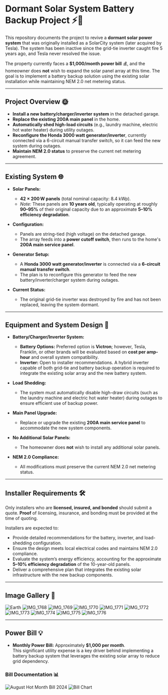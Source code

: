 # Dormant Solar System Battery Backup Project ⚡️🔋

This repository documents the project to revive a **dormant solar power system** that was originally installed as a SolarCity system (later acquired by Tesla). The system has been inactive since the grid-tie inverter caught fire 5 years ago, and Tesla never resolved the issue.

The property currently faces a **$1,000/month power bill** 💰, and the homeowner does **not** wish to expand the solar panel array at this time. The goal is to implement a battery backup solution using the existing solar installation while maintaining NEM 2.0 net metering status.

---

## Project Overview 🌞

- **Install a new battery/charger/inverter system** in the detached garage.
- **Replace the existing 200A main panel** in the home.
- **Automatically shed high-load circuits** (e.g., laundry machine, electric hot water heater) during utility outages.
- **Reconfigure the Honda 3000 watt generator/inverter**, currently connected via a 6-circuit manual transfer switch, so it can feed the new system during outages.
- **Maintain NEM 2.0 status** to preserve the current net metering agreement.

---

## Existing System 🌐

- **Solar Panels:**  
  - **42 × 200 W panels** (total nominal capacity: 8.4 kWp).  
  - *Note:* These panels are **10 years old**, typically operating at roughly **90–95%** of their original capacity due to an approximate **5–10% efficiency degradation**.

- **Configuration:**  
  - Panels are string-tied (high voltage) on the detached garage.
  - The array feeds into a **power cutoff switch**, then runs to the home's **200A main service panel**.

- **Generator Setup:**  
  - A **Honda 3000 watt generator/inverter** is connected via a **6-circuit manual transfer switch**.
  - The plan is to reconfigure this generator to feed the new battery/inverter/charger system during outages.

- **Current Status:**  
  - The original grid-tie inverter was destroyed by fire and has not been replaced, leaving the system dormant.

---

## Equipment and System Design 🔧

- **Battery/Charger/Inverter System:**  
  - **Battery Options:** Preferred option is **Victron**; however, Tesla, Franklin, or other brands will be evaluated based on **cost per amp-hour** and overall system compatibility.  
  - **Inverter:** Open to installer recommendations. A hybrid inverter capable of both grid-tie and battery backup operation is required to integrate the existing solar array and the new battery system.

- **Load Shedding:**  
  - The system must automatically disable high-draw circuits (such as the laundry machine and electric hot water heater) during outages to ensure efficient use of backup power.

- **Main Panel Upgrade:**  
  - Replace or upgrade the existing **200A main service panel** to accommodate the new system components.

- **No Additional Solar Panels:**  
  - The homeowner does **not** wish to install any additional solar panels.

- **NEM 2.0 Compliance:**  
  - All modifications must preserve the current NEM 2.0 net metering status.

---

## Installer Requirements 🛠️

Only installers who are **licensed, insured, and bonded** should submit a quote. **Proof** of licensing, insurance, and bonding must be provided at the time of quoting.

Installers are expected to:
- Provide detailed recommendations for the battery, inverter, and load-shedding configuration.
- Ensure the design meets local electrical codes and maintains NEM 2.0 compliance.
- Evaluate the system’s energy efficiency, accounting for the approximate **5–10% efficiency degradation** of the 10-year-old panels.
- Deliver a comprehensive plan that integrates the existing solar infrastructure with the new backup components.

---

## Image Gallery 📸

![Earth](./earth.jpg)
![IMG_1768](./IMG_1768.jpg)
![IMG_1769](./IMG_1769.jpg)
![IMG_1770](./IMG_1770.jpg)
![IMG_1771](./IMG_1771.jpg)
![IMG_1772](./IMG_1772.jpg)
![IMG_1773](./IMG_1773.jpg)
![IMG_1774](./IMG_1774.jpg)
![IMG_1775](./IMG_1775.jpg)
![IMG_1776](./IMG_1776.jpg)

---

## Power Bill 💡

- **Monthly Power Bill:** Approximately **$1,000 per month**.  
  This significant utility expense is a key driver behind implementing a battery backup system that leverages the existing solar array to reduce grid dependency.

### Bill Documentation 📊

![August Hot Month Bill 2024](./august-hot-month-bill-2024.png)
![Bill Chart](./bill-chart.png)
